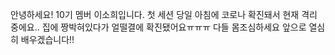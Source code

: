 안녕하세요! 10기 멤버 이소희입니다.
첫 세션 당일 아침에 코로나 확진돼서 현재 격리 중에요..
집에 짱박혀있다가 얼떨결에 확진됐어요ㅠㅠㅠ 다들 몸조심하세요
앞으로 열심히 배우겠습니다!!